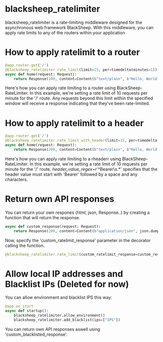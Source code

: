 # blacksheep_ratelimiter
blacksheep_ratelimiter is a rate-limiting middleware designed for the asynchronous web framework BlackSheep. With this middleware, you can apply rate limits to any of the routers within your application

# How to apply ratelimit to a router

```python
@app.router.get('/')
@blacksheep_ratelimiter.rate_limit(limit=15, per=timedelta(minutes=1))
async def home(request: Request):
    return Response(200, content=Content(b"text/plain", b"Hello, World!"))
```
Here's how you can apply rate limiting to a router using BlackSheep-RateLimiter. In this example, we're setting a rate limit of 10 requests per minute for the '/' route. Any requests beyond this limit within the specified window will receive a response indicating that they've been rate-limited.

# How to apply ratelimit to a header

```python
@app.router.get('/')
@blacksheep_ratelimiter.rate_limit_with_header(limit=15, per=timedelta(minutes=1), header_name="Authorization", header_value_regex=r'^Bearer\s.*')
async def home(request: Request):
    return Response(200, content=Content(b"text/plain", b"Hello, World!"))
```
Here's how you can apply rate limiting to a rheaderr using BlackSheep-RateLimiter. In this example, we're setting a rate limit of 10 requests per minute for the '/' route. *header_value_regex*=r'^Bearer\s.*' specifies that the header value must start with 'Bearer' followed by a space and any characters.

# Return own API responses
You can return your own respones (html, json, Response..) by creating a function that will return the response.
```python
async def custom_response(request: Request):
    return Response(200, content=Content(b"application/json", json.dumps({"message": "Hello, World!"}).encode()))
```
Now, specify the 'custom_ratelimit_response' parameter in the decorator calling the function.

```python
@blacksheep_ratelimiter.rate_limit(custom_ratelimit_response=custom_response)
```

# Allow local IP addresses and Blacklist IPs (Deleted for now)
You can allow environment and blacklist IPS this way:
```python
@app.on_start
async def startup():
    blacksheep_ratelimiter.allow_environment()
    blacksheep_ratelimiter.add_blacklist(ips=["IPS"])
```
You can return own API responses aswell using 'custom_blacklisted_response'.
